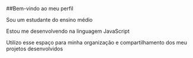##Bem-vindo ao meu perfil

Sou um estudante do ensino médio

Estou me desenvolvendo na linguagem JavaScript

Utilizo esse espaço para minha organização e compartilhamento dos meu projetos desenvolvidos
